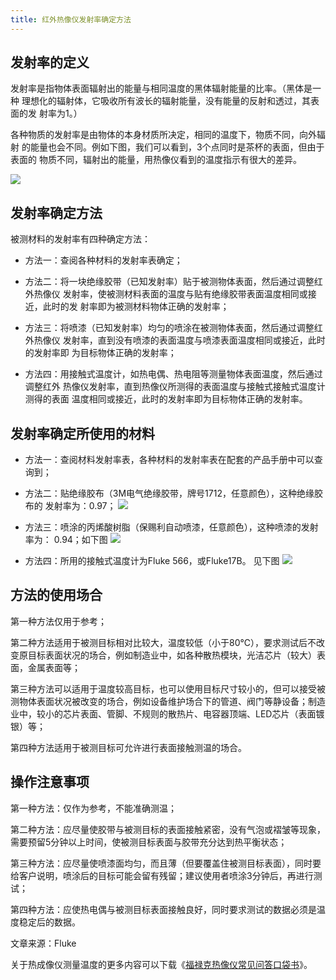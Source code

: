```yaml
---
title: 红外热像仪发射率确定方法
---
```


## 发射率的定义

发射率是指物体表面辐射出的能量与相同温度的黑体辐射能量的比率。（黑体是一种 理想化的辐射体，它吸收所有波长的辐射能量，没有能量的反射和透过，其表面的发 射率为1。）

<!--more-->

各种物质的发射率是由物体的本身材质所决定，相同的温度下，物质不同，向外辐射 的能量也会不同。例如下图，我们可以看到，3个点同时是茶杯的表面，但由于表面的 物质不同，辐射出的能量，用热像仪看到的温度指示有很大的差异。

![](http://oozvwxvcz.bkt.clouddn.com//17-11-22/9580603.jpg)

## 发射率确定方法

被测材料的发射率有四种确定方法：

 - 方法一：查阅各种材料的发射率表确定；

 - 方法二：将一块绝缘胶带（已知发射率）贴于被测物体表面，然后通过调整红外热像仪 发射率，使被测材料表面的温度与贴有绝缘胶带表面温度相同或接近，此时的发 射率即为被测材料物体正确的发射率；

 - 方法三：将喷漆（已知发射率）均匀的喷涂在被测物体表面，然后通过调整红外热像仪 发射率，直到没有喷漆的表面温度与喷漆表面温度相同或接近，此时的发射率即 为目标物体正确的发射率；

 - 方法四：用接触式温度计，如热电偶、热电阻等测量物体表面温度，然后通过调整红外 热像仪发射率，直到热像仪所测得的表面温度与接触式接触式温度计测得的表面 温度相同或接近，此时的发射率即为目标物体正确的发射率。

## 发射率确定所使用的材料

 - 方法一：查阅材料发射率表，各种材料的发射率表在配套的产品手册中可以查询到；

 - 方法二：贴绝缘胶布（3M电气绝缘胶带，牌号1712，任意颜色），这种绝缘胶布的 发射率为：0.97；
   ![](http://oozvwxvcz.bkt.clouddn.com//17-11-22/42267671.jpg)

 - 方法三：喷涂的丙烯酸树脂（保赐利自动喷漆，任意颜色），这种喷漆的发射率为： 0.94；如下图
   ![](http://oozvwxvcz.bkt.clouddn.com//17-11-22/95886818.jpg)

 - 方法四：所用的接触式温度计为Fluke 566，或Fluke17B。 见下图
   ![](http://oozvwxvcz.bkt.clouddn.com//17-11-22/91319501.jpg)

## 方法的使用场合

第一种方法仅用于参考；

第二种方法适用于被测目标相对比较大，温度较低（小于80℃），要求测试后不改 变原目标表面状况的场合，例如制造业中，如各种散热模块，光洁芯片（较大）表 面，金属表面等；

第三种方法可以适用于温度较高目标，也可以使用目标尺寸较小的，但可以接受被 测物体表面状况被改变的场合，例如设备维护场合下的管道、阀门等静设备；制造 业中，较小的芯片表面、管脚、不规则的散热片、电容器顶端、LED芯片（表面镀 银）等；

第四种方法适用于被测目标可允许进行表面接触测温的场合。

## 操作注意事项

第一种方法：仅作为参考，不能准确测温；

第二种方法：应尽量使胶带与被测目标的表面接触紧密，没有气泡或褶皱等现象， 需要预留5分钟以上时间，使被测目标表面与胶带充分达到热平衡状态；

第三种方法：应尽量使喷漆面均匀，而且薄（但要覆盖住被测目标表面），同时要 给客户说明，喷涂后的目标可能会留有残留；建议使用者喷涂3分钟后，再进行测试；

第四种方法：应使热电偶与被测目标表面接触良好，同时要求测试的数据必须是温 度稳定后的数据。

文章来源：Fluke

关于热成像仪测量温度的更多内容可以下载《[福禄克热像仪常见问答口袋书](http://www.jicheng.net.cn/products/downloadfile/fluke_Ti_Manual.pdf)》。